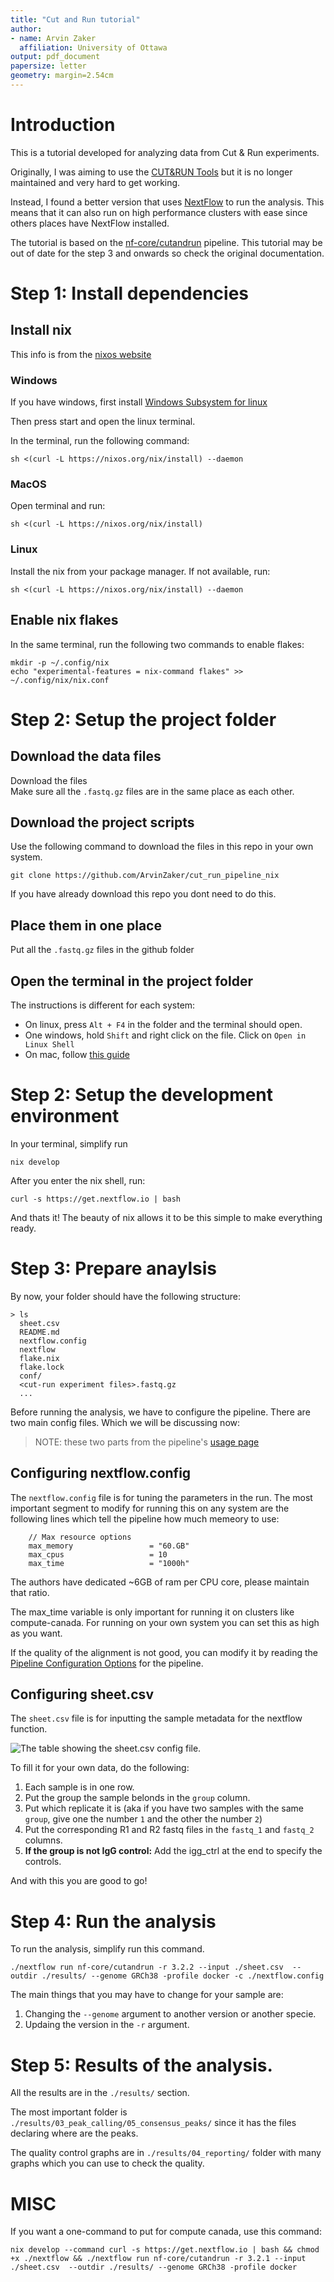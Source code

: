 ```yaml
---
title: "Cut and Run tutorial"
author:
- name: Arvin Zaker
  affiliation: University of Ottawa
output: pdf_document
papersize: letter
geometry: margin=2.54cm
---
```


# Introduction

This is a tutorial developed for analyzing data from Cut & Run experiments.


Originally, I was aiming to use the [CUT&RUN Tools](https://github.com/fl-yu/CUT-RUNTools-2.0) 
but it is no longer maintained and very hard to get working.

Instead, I found a better version that uses [NextFlow]() to run the analysis. This means that it can also run on high performance clusters with ease since others places have NextFlow installed.

The tutorial is based on the [nf-core/cutandrun](https://nf-co.re/cutandrun/3.2.2/) pipeline. 
This tutorial may be out of date for the step 3 and onwards so check the original documentation.

# Step 1: Install dependencies

## Install nix

This info is from the [nixos website](https://nixos.org/download)

### Windows
If you have windows, first install [Windows Subsystem for linux](https://learn.microsoft.com/en-us/windows/wsl/install)

Then press start and open the linux terminal.

In the terminal, run the following command:

```
sh <(curl -L https://nixos.org/nix/install) --daemon
```

### MacOS

Open terminal and run:

```
sh <(curl -L https://nixos.org/nix/install)
```

### Linux

Install the nix from your package manager. If not available, run:

```
sh <(curl -L https://nixos.org/nix/install) --daemon
```

## Enable nix flakes

In the same terminal, run the following two commands to enable flakes:

```
mkdir -p ~/.config/nix
echo "experimental-features = nix-command flakes" >> ~/.config/nix/nix.conf
```
# Step 2: Setup the project folder

## Download the data files

Download the files  
Make sure all the `.fastq.gz` files are in the same place as each other.

## Download the project scripts

Use the following command to download the files in this repo in your own system.

```
git clone https://github.com/ArvinZaker/cut_run_pipeline_nix
```

If you have already download this repo you dont need to do this.

## Place them in one place

Put all the `.fastq.gz` files in the github folder


## Open the terminal in the project folder

The instructions is different for each system:
- On linux, press `Alt + F4` in the folder and the terminal should open.
- One windows, hold `Shift` and right click on the file. Click on `Open in Linux Shell`
- On mac, follow [this guide](https://support.apple.com/en-ca/guide/terminal/trmlb20c7888/mac)


# Step 2: Setup the development environment

In your terminal, simplify run

```
nix develop
```

After you enter the nix shell, run:

```
curl -s https://get.nextflow.io | bash
```

And thats it! The beauty of nix allows it to be this simple to make everything ready.

# Step 3: Prepare anaylsis

By now, your folder should have the following structure:

```
> ls
  sheet.csv
  README.md
  nextflow.config
  nextflow
  flake.nix
  flake.lock
  conf/
  <cut-run experiment files>.fastq.gz
  ...
```

Before running the analysis, we have to configure the pipeline.
There are two main config files. Which we will be discussing now:


> NOTE: these two parts from the pipeline's [usage page](https://nf-co.re/cutandrun/3.2.2/docs/usage)

## Configuring nextflow.config

The `nextflow.config` file is for tuning the parameters in the run.
The most important segment to modify for running this on any system are the following lines which tell the pipeline how much memeory to use:

```
    // Max resource options
    max_memory                 = "60.GB"
    max_cpus                   = 10
    max_time                   = "1000h"
```

The authors have dedicated ~6GB of ram per CPU core, please maintain that ratio.

The max_time variable is only important for running it on clusters like compute-canada. For running on your own system you can set this as high as you want.

If the quality of the alignment is not good, you can modify it by reading the [Pipeline Configuration Options](https://nf-co.re/cutandrun/3.2.2/docs/usage) for the pipeline.


## Configuring sheet.csv

The `sheet.csv` file is for inputting the sample metadata for the nextflow function.

![The table showing the sheet.csv config file](image.png).

To fill it for your own data, do the following:

1. Each sample is in one row.
2. Put the group the sample belonds in the `group` column.
3. Put which replicate it is (aka if you have two samples with the same `group`, give one the number `1` and the other the number `2`)
4. Put the corresponding R1 and R2 fastq files in the `fastq_1` and `fastq_2` columns.
5. **If the group is not IgG control:** Add the igg_ctrl at the end to specify the controls.

And with this you are good to go!

# Step 4: Run the analysis

To run the analysis, simplify run this command.

```
./nextflow run nf-core/cutandrun -r 3.2.2 --input ./sheet.csv  --outdir ./results/ --genome GRCh38 -profile docker -c ./nextflow.config
```

The main things that you may have to change for your sample are:

1. Changing the `--genome` argument to another version or another specie.
2. Updaing the version in the `-r` argument.

# Step 5: Results of the analysis.

All the results are in the `./results/` section.

The most important folder is `./results/03_peak_calling/05_consensus_peaks/` since it has the files declaring where are the peaks.

The quality control graphs are in `./results/04_reporting/` folder with many graphs which you can use to check the quality.


# MISC

If you want a one-command to put for compute canada, use this command:


```
nix develop --command curl -s https://get.nextflow.io | bash && chmod +x ./nextflow && ./nextflow run nf-core/cutandrun -r 3.2.1 --input ./sheet.csv  --outdir ./results/ --genome GRCh38 -profile docker
```
